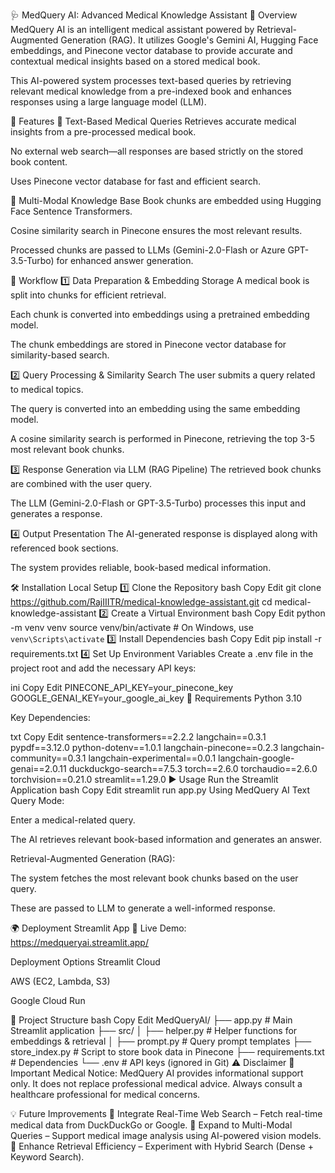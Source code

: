 🩺 MedQuery AI: Advanced Medical Knowledge Assistant
🌟 Overview
MedQuery AI is an intelligent medical assistant powered by Retrieval-Augmented Generation (RAG). It utilizes Google's Gemini AI, Hugging Face embeddings, and Pinecone vector database to provide accurate and contextual medical insights based on a stored medical book.

This AI-powered system processes text-based queries by retrieving relevant medical knowledge from a pre-indexed book and enhances responses using a large language model (LLM).

🚀 Features
📝 Text-Based Medical Queries
Retrieves accurate medical insights from a pre-processed medical book.

No external web search—all responses are based strictly on the stored book content.

Uses Pinecone vector database for fast and efficient search.

📖 Multi-Modal Knowledge Base
Book chunks are embedded using Hugging Face Sentence Transformers.

Cosine similarity search in Pinecone ensures the most relevant results.

Processed chunks are passed to LLMs (Gemini-2.0-Flash or Azure GPT-3.5-Turbo) for enhanced answer generation.

🔄 Workflow
1️⃣ Data Preparation & Embedding Storage
A medical book is split into chunks for efficient retrieval.

Each chunk is converted into embeddings using a pretrained embedding model.

The chunk embeddings are stored in Pinecone vector database for similarity-based search.

2️⃣ Query Processing & Similarity Search
The user submits a query related to medical topics.

The query is converted into an embedding using the same embedding model.

A cosine similarity search is performed in Pinecone, retrieving the top 3-5 most relevant book chunks.

3️⃣ Response Generation via LLM (RAG Pipeline)
The retrieved book chunks are combined with the user query.

The LLM (Gemini-2.0-Flash or GPT-3.5-Turbo) processes this input and generates a response.

4️⃣ Output Presentation
The AI-generated response is displayed along with referenced book sections.

The system provides reliable, book-based medical information.

🛠️ Installation
Local Setup
1️⃣ Clone the Repository
bash
Copy
Edit
git clone https://github.com/RajIIITR/medical-knowledge-assistant.git
cd medical-knowledge-assistant
2️⃣ Create a Virtual Environment
bash
Copy
Edit
python -m venv venv
source venv/bin/activate  # On Windows, use `venv\Scripts\activate`
3️⃣ Install Dependencies
bash
Copy
Edit
pip install -r requirements.txt
4️⃣ Set Up Environment Variables
Create a .env file in the project root and add the necessary API keys:

ini
Copy
Edit
PINECONE_API_KEY=your_pinecone_key
GOOGLE_GENAI_KEY=your_google_ai_key
📌 Requirements
Python 3.10

Key Dependencies:

txt
Copy
Edit
sentence-transformers==2.2.2
langchain==0.3.1
pypdf==3.12.0
python-dotenv==1.0.1
langchain-pinecone==0.2.3
langchain-community==0.3.1
langchain-experimental==0.0.1
langchain-google-genai==2.0.11
duckduckgo-search==7.5.3
torch==2.6.0
torchaudio==2.6.0
torchvision==0.21.0
streamlit==1.29.0
▶️ Usage
Run the Streamlit Application
bash
Copy
Edit
streamlit run app.py
Using MedQuery AI
Text Query Mode:

Enter a medical-related query.

The AI retrieves relevant book-based information and generates an answer.

Retrieval-Augmented Generation (RAG):

The system fetches the most relevant book chunks based on the user query.

These are passed to LLM to generate a well-informed response.

🌍 Deployment
Streamlit App
🔗 Live Demo: https://medqueryai.streamlit.app/

Deployment Options
Streamlit Cloud

AWS (EC2, Lambda, S3)

Google Cloud Run

📄 Project Structure
bash
Copy
Edit
MedQueryAI/
├── app.py                 # Main Streamlit application
├── src/
│   ├── helper.py          # Helper functions for embeddings & retrieval
│   ├── prompt.py          # Query prompt templates
├── store_index.py         # Script to store book data in Pinecone
├── requirements.txt       # Dependencies
└── .env                   # API keys (ignored in Git)
⚠️ Disclaimer
🚨 Important Medical Notice:
MedQuery AI provides informational support only. It does not replace professional medical advice. Always consult a healthcare professional for medical concerns.

💡 Future Improvements
🔹 Integrate Real-Time Web Search – Fetch real-time medical data from DuckDuckGo or Google.
🔹 Expand to Multi-Modal Queries – Support medical image analysis using AI-powered vision models.
🔹 Enhance Retrieval Efficiency – Experiment with Hybrid Search (Dense + Keyword Search).
